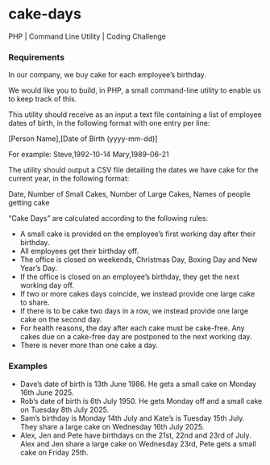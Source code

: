 # cake-days
PHP | Command Line Utility | Coding Challenge


### Requirements
In our company, we buy cake for each employee’s birthday.

We would like you to build, in PHP, a small command-line utility to enable us to keep track of this.

This utility should receive as an input a text file containing a list of employee dates of birth, in the following format with one entry per line:


[Person Name],[Date of Birth (yyyy-mm-dd)]

For example:
Steve,1992-10-14
Mary,1989-06-21

The utility should output a CSV file detailing the dates we have cake for the current year, in the following format:

Date, Number of Small Cakes, Number of Large Cakes, Names of people getting cake

“Cake Days” are calculated according to the following rules:

* A small cake is provided on the employee’s first working day after their birthday.
* All employees get their birthday off.
* The office is closed on weekends, Christmas Day, Boxing Day and New Year’s Day.
* If the office is closed on an employee’s birthday, they get the next working day off.
* If two or more cakes days coincide, we instead provide one large cake to share.
* If there is to be cake two days in a row, we instead provide one large cake on the second
day.
* For health reasons, the day after each cake must be cake-free. Any cakes due on a cake-free
day are postponed to the next working day.
* There is never more than one cake a day.

### Examples
* Dave’s date of birth is 13th June 1986. He gets a small cake on Monday 16th June 2025.
* Rob’s date of birth is 6th July 1950. He gets Monday off and a small cake on Tuesday 8th July 2025.
* Sam’s birthday is Monday 14th July and Kate’s is Tuesday 15th July. They share a large cake on
Wednesday 16th July 2025.
* Alex, Jen and Pete have birthdays on the 21st, 22nd and 23rd of July. Alex and Jen share a large
cake on Wednesday 23rd, Pete gets a small cake on Friday 25th.
